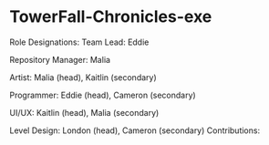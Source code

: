 # TowerFall-Chronicles-exe

Role Designations:
Team Lead: Eddie

Repository Manager: Malia

Artist: Malia (head), Kaitlin (secondary)

Programmer: Eddie (head), Cameron (secondary)

UI/UX: Kaitlin (head), Malia (secondary)

Level Design: London (head), Cameron (secondary)
Contributions:
